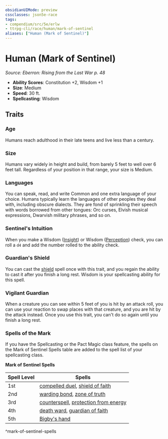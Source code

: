 ```yaml
---
obsidianUIMode: preview
cssclasses: json5e-race
tags:
- compendium/src/5e/erlw
- ttrpg-cli/race/human/mark-of-sentinel
aliases: ["Human (Mark of Sentinel)"]
---
```

# Human (Mark of Sentinel)
*Source: Eberron: Rising from the Last War p. 48*  

- **Ability Scores**: Constitution +2, Wisdom +1
- **Size**: Medium
- **Speed**: 30 ft.
- **Spellcasting**: Wisdom

## Traits

### Age

Humans reach adulthood in their late teens and live less than a century.

### Size

Humans vary widely in height and build, from barely 5 feet to well over 6 feet tall. Regardless of your position in that range, your size is Medium.

### Languages

You can speak, read, and write Common and one extra language of your choice. Humans typically learn the languages of other peoples they deal with, including obscure dialects. They are fond of sprinkling their speech with words borrowed from other tongues: Orc curses, Elvish musical expressions, Dwarvish military phrases, and so on.

### Sentinel's Intuition

When you make a Wisdom ([Insight](/3-Mechanics/CLI/rules/skills.md#Insight)) or Wisdom ([Perception](/3-Mechanics/CLI/rules/skills.md#Perception)) check, you can roll a `d4` and add the number rolled to the ability check.

### Guardian's Shield

You can cast the [shield](/3-Mechanics/CLI/spells/shield.md) spell once with this trait, and you regain the ability to cast it after you finish a long rest. Wisdom is your spellcasting ability for this spell.

### Vigilant Guardian

When a creature you can see within 5 feet of you is hit by an attack roll, you can use your reaction to swap places with that creature, and you are hit by the attack instead. Once you use this trait, you can't do so again until you finish a long rest.

### Spells of the Mark

If you have the Spellcasting or the Pact Magic class feature, the spells on the Mark of Sentinel Spells table are added to the spell list of your spellcasting class.

**Mark of Sentinel Spells**

| Spell Level | Spells |
|-------------|--------|
| 1st | [compelled duel](/3-Mechanics/CLI/spells/compelled-duel.md), [shield of faith](/3-Mechanics/CLI/spells/shield-of-faith.md) |
| 2nd | [warding bond](/3-Mechanics/CLI/spells/warding-bond.md), [zone of truth](/3-Mechanics/CLI/spells/zone-of-truth.md) |
| 3rd | [counterspell](/3-Mechanics/CLI/spells/counterspell.md), [protection from energy](/3-Mechanics/CLI/spells/protection-from-energy.md) |
| 4th | [death ward](/3-Mechanics/CLI/spells/death-ward.md), [guardian of faith](/3-Mechanics/CLI/spells/guardian-of-faith.md) |
| 5th | [Bigby's hand](/3-Mechanics/CLI/spells/bigbys-hand.md) |
^mark-of-sentinel-spells